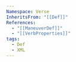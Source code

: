 ```yaml
---
Namespace: Verse
InheritsFrom: "[[Def]]"
References:
  - "[[ManeuverDef]]"
  - "[[VerbProperties]]"
tags:
  - Def
  - XML
---
```


